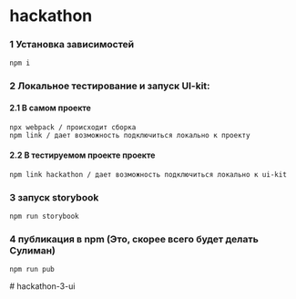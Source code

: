 # hackathon

### 1 Установка зависимостей
```
npm i
```

### 2 Локальное тестирование и запуск UI-kit: 

#### 2.1 В самом проекте
```
npx webpack / происходит сборка
npm link / дает возможность подключиться локально к проекту
```

#### 2.2 В тестируемом проекте проекте
```
npm link hackathon / дает возможность подключиться локально к ui-kit
```

### 3 запуск storybook
```
npm run storybook
```

### 4 публикация в npm (Это, скорее всего будет делать Сулиман)
```
npm run pub
```
#   h a c k a t h o n - 3 - u i  
 
